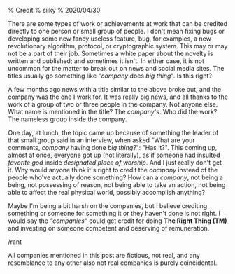 % Credit
% siiky
% 2020/04/30

There are some types of work or achievements at work that can be credited
directly to one person or small group of people. I don't mean fixing bugs or
developing some new fancy useless feature, bug, for examples, a new
revolutionary algorithm, protocol, or cryptographic system. This may or may not
be a part of their job. Sometimes a white paper about the novelty is written
and published; and sometimes it isn't. In either case, it is not uncommon for
the matter to break out on news and social media sites. The titles usually go
something like "_company_ does _big thing_". Is this right?

A few months ago news with a title similar to the above broke out, and the
company was the one I work for. It was really big news, and all thanks to the
work of a group of two or three people in the company. Not anyone else. What
name is mentioned in the title? The _company_'s. Who did the work? The nameless
group inside the company.

One day, at lunch, the topic came up because of something the leader of that
small group said in an interview, when asked "What are your comments, _company_
having done _big thing_?": "Has it?". This coming up, almost at once, everyone
got up (not literally), as if someone had insulted _favorite god_ inside
_designated place of worship_. And I just really don't get it. Why would anyone
think it's right to credit the _company_ instead of the people who've actually
done something? How can a _company_, not being a being, not possessing of
reason, not being able to take an action, not being able to affect the real
physical world, possibly accomplish anything?

Maybe I'm being a bit harsh on the companies, but I believe crediting something
or someone for something it or they haven't done is not right. I would say the
_"companies"_ could get credit for doing **The Right Thing (TM)** and investing
on someone competent and deserving of remuneration.

/rant

All companies mentioned in this post are fictious, not real, and any
resemblance to any other also not real companies is purely coincidental.
